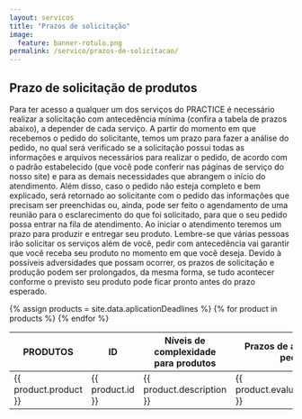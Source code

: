 ```yaml
---
layout: servicos
title: "Prazos de solicitação"
image:
  feature: banner-rotulo.png
permalink: /servico/prazos-de-solicitacao/
---
```


<section class="fdb-block">
  <div class="container">
    <div class="row align-items-center pt-2">
      <div class="col-12 col-md-8 col-lg-12">
        <h2>Prazo de solicitação de produtos</h2>
        <p class="lead">Para ter acesso a qualquer um dos serviços do PRACTICE é necessário realizar a solicitação com antecedência mínima (confira a tabela de prazos abaixo), a depender de cada serviço. A partir do momento em que recebemos o pedido do solicitante, temos um prazo para fazer a análise do pedido, no qual será verificado se a solicitação possui todas as informações e arquivos necessários para realizar o pedido, de acordo com o padrão estabelecido (que você pode conferir nas páginas de serviço do nosso site) e para as demais necessidades que abrangem o início do atendimento.
        Além disso, caso o pedido não esteja completo e bem explicado, será retornado ao solicitante com o pedido das informações que precisam ser preenchidas ou, ainda, pode ser feito o agendamento de uma reunião para o esclarecimento do que foi solicitado, para que o seu pedido possa entrar na fila de atendimento.
        Ao iniciar o atendimento teremos um prazo para produzir e entregar seu produto. Lembre-se que várias pessoas irão solicitar os serviços além de você, pedir com antecedência vai garantir que você receba seu produto no momento em que você deseja. 
        Devido à possíveis adversidades que possam ocorrer, os prazos de solicitação e produção podem ser prolongados, da mesma forma, se tudo acontecer conforme o previsto seu produto pode ficar pronto antes do prazo esperado.
        </p>
      </div>
    </div>
  </div>
</section>

<table class="table table-striped">
  <thead>
    <tr>
      <th scope="col">PRODUTOS</th>
      <th scope="col">ID </th>
      <th scope="col">Níveis de complexidade para produtos </th>
      <th scope="col">Prazos de avaliação do pedido</th>
      <th scope="col">Prazos de produção com todos os materiais já enviados </th>
    </tr>
  </thead>
  <tbody>
    {% assign products = site.data.aplicationDeadlines %}
    {% for product in products %}
      <tr>
        <td scope="row">{{ product.product }}</td>
        <td>{{ product.id }}</td>
        <td>{{ product.description }}</td>
        <td>{{ product.evaluation_deadline }}</td>
        <td>{{ product.production_deadline }}</td>
      </tr>
    {% endfor %}
  </tbody>
</table>